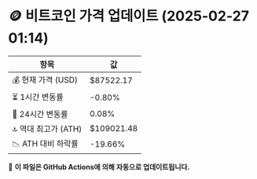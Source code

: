 # 🪙 비트코인 가격 업데이트 (2025-02-27 01:14)

| 항목                | 값 |
|--------------------|----------------|
| 💰 현재 가격 (USD) | $87522.17 |
| ⏳ 1시간 변동률    | -0.80% |
| 📆 24시간 변동률   | 0.08% |
| 🔝 역대 최고가 (ATH) | $109021.48 |
| 📉 ATH 대비 하락률 | -19.66% |

🔄 **이 파일은 GitHub Actions에 의해 자동으로 업데이트됩니다.**
